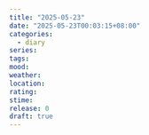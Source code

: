 ```yaml
---
title: "2025-05-23"
date: "2025-05-23T00:03:15+08:00"
categories:
  - diary
series: 
tags: 
mood: 
weather: 
location: 
rating: 
stime: 
release: 0
draft: true
---
```

